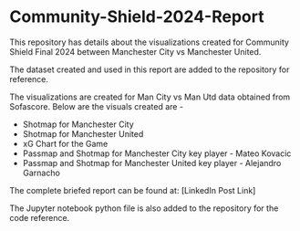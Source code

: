 # Community-Shield-2024-Report
This repository has details about the visualizations created for Community Shield Final 2024 between Manchester City vs Manchester United.

The dataset created and used in this report are added to the repository for reference.

The visualizations are created for Man City vs Man Utd data obtained from Sofascore.
Below are the visuals created are - 
- Shotmap for Manchester City
- Shotmap for Manchester United
- xG Chart for the Game
- Passmap and Shotmap for Manchester City key player - Mateo Kovacic
- Passmap and Shotmap for Manchester United key player - Alejandro Garnacho

The complete briefed report can be found at: [LinkedIn Post Link]

The Jupyter notebook python file is also added to the repository for the code reference.
